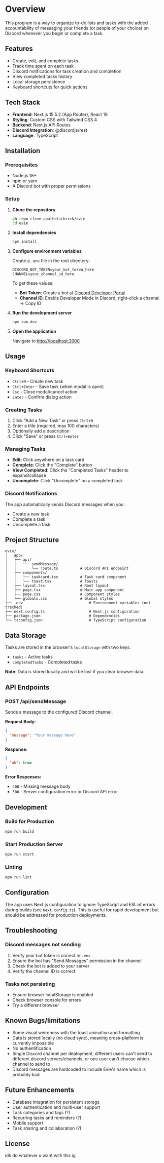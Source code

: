 # Overview

This program is a way to organize to-do lists and tasks with the added accountability of messaging your friends (or people of your choice) on Discord whenever you begin or complete a task.

## Features

- Create, edit, and complete tasks
- Track time spent on each task
- Discord notifications for task creation and completion
- View completed tasks history
- Local storage persistence
- Keyboard shortcuts for quick actions

## Tech Stack

- **Frontend**: Next.js 15.5.2 (App Router), React 19
- **Styling**: Custom CSS with Tailwind CSS 4
- **Backend**: Next.js API Routes
- **Discord Integration**: @discordjs/rest
- **Language**: TypeScript

## Installation

### Prerequisites

- Node.js 18+ 
- npm or yarn
- A Discord bot with proper permissions

### Setup

1. **Clone the repository**
   ```bash
   gh repo clone apatheticbrick/evie
   cd evie
   ```

2. **Install dependencies**
   ```bash
   npm install
   ```

3. **Configure environment variables**
   
   Create a `.env` file in the root directory:
   ```env
   DISCORD_BOT_TOKEN=your_bot_token_here
   CHANNEL=your_channel_id_here
   ```

   To get these values:
   - **Bot Token**: Create a bot at [Discord Developer Portal](https://discord.com/developers/applications)
   - **Channel ID**: Enable Developer Mode in Discord, right-click a channel → Copy ID

4. **Run the development server**
   ```bash
   npm run dev
   ```

5. **Open the application**
   
   Navigate to [http://localhost:3000](http://localhost:3000)

## Usage

### Keyboard Shortcuts

- `Ctrl+N` - Create new task
- `Ctrl+Enter` - Save task (when modal is open)
- `Esc` - Close modal/cancel action
- `Enter` - Confirm dialog action

### Creating Tasks

1. Click "Add a New Task" or press `Ctrl+N`
2. Enter a title (required, max 100 characters)
3. Optionally add a description
4. Click "Save" or press `Ctrl+Enter`

### Managing Tasks

- **Edit**: Click anywhere on a task card
- **Complete**: Click the "Complete" button
- **View Completed**: Click the "Completed Tasks" header to expand/collapse
- **Uncomplete**: Click "Uncomplete" on a completed task

### Discord Notifications

The app automatically sends Discord messages when you:
- Create a new task
- Complete a task
- Uncomplete a task

## Project Structure

```
evie/
│   app/
│   ├── api/
│   │   └── sendMessage/
│   │       └── route.ts          # Discord API endpoint
│   ├── components/
│   │   └── taskcard.tsx          # Task card component
│   │   └── toast.tsx			  # Toasts
│   ├── layout.tsx                # Root layout
│   ├── page.tsx                  # Main app component
│   ├── page.css                  # Component styles
│   └── globals.css               # Global styles
├── .env                              # Environment variables (not tracked)
├── next.config.ts                    # Next.js configuration
├── package.json                      # Dependencies
└── tsconfig.json                     # TypeScript configuration
```

## Data Storage

Tasks are stored in the browser's `localStorage` with two keys:
- `tasks` - Active tasks
- `completedTasks` - Completed tasks

**Note**: Data is stored locally and will be lost if you clear browser data.

## API Endpoints

### POST /api/sendMessage

Sends a message to the configured Discord channel.

**Request Body:**
```json
{
  "message": "Your message here"
}
```

**Response:**
```json
{
  "ok": true
}
```

**Error Responses:**
- `400` - Missing message body
- `500` - Server configuration error or Discord API error

## Development

### Build for Production

```bash
npm run build
```

### Start Production Server

```bash
npm run start
```

### Linting

```bash
npm run lint
```

## Configuration

The app uses Next.js configuration to ignore TypeScript and ESLint errors during builds (see `next.config.ts`). This is useful for rapid development but should be addressed for production deployments.

## Troubleshooting

### Discord messages not sending

1. Verify your bot token is correct in `.env`
2. Ensure the bot has "Send Messages" permission in the channel
3. Check the bot is added to your server
4. Verify the channel ID is correct

### Tasks not persisting

- Ensure browser localStorage is enabled
- Check browser console for errors
- Try a different browser

## Known Bugs/limitations

- Some visual weirdness with the toast animation and formatting
- Data is stored locally (no cloud sync), meaning cross-platform is currently impossible
- No authentification
- Single Discord channel per deployment, different users can't send to different discord servers/channels, or one user can't choose which channel to send to
- Discord messages are hardcoded to include Evie's name which is probably bad.

## Future Enhancements

- Database integration for persistent storage
- User authentication and multi-user support
- Task categories and tags (?)
- Recurring tasks and reminders (?)
- Mobile support
- Task sharing and collaboration (?)

## License

idk do whatever u want with this ig